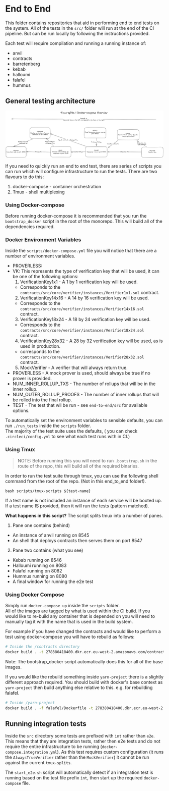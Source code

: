 # End to End

This folder contains repositories that aid in performing end to end tests on the system. All of the tests in the `src/` folder will run at the end of the CI pipeline. But can be run locally by following the instructions provided.

Each test will require compilation and running a running instance of:

- anvil
- contracts
- barretenberg
- kebab
- halloumi
- falafel
- hummus

## General testing architecture

![test-diagram](./media/e2e-overview.png)

If you need to quickly run an end to end test, there are series of scripts you can run which will configure infrastructure to run the tests. There are two flavours to do this:

1. docker-compose - container orchestration
2. Tmux - shell multiplexing

### Using Docker-compose

Before running docker-compose it is recommended that you run the `bootstrap_docker` script in the root of the monorepo. This will build all of the dependencies required.

### Docker Environment Variables

Inside the `scripts/docker-compose.yml` file you will notice that there are a number of environment variables.

- PROVERLESS:
- VK: This represents the type of verification key that will be used, it can be one of the following options:
  1. VerificationKey1x1 - A 1 by 1 verification key will be used.
  - Corresponds to the `contracts/src/core/verifier/instances/Verifier1x1.sol` contract.
  2. VerificationKey14x16 - A 14 by 16 verification key will be used.
  - Corresponds to the `contracts/src/core/verifier/instances/Verifier14x16.sol` contract.
  3. VerificationKey18x24 - A 18 by 24 verification key will be used.
  - Corresponds to the `contracts/src/core/verifier/instances/Verifier18x24.sol` contract.
  4. VerificationKey28x32 - A 28 by 32 verification key will be used, as is used in production.
  - corresponds to the `contracts/src/core/verifier/instances/Verifier28x32.sol` contract.
  5. MockVerifier - A verifier that will always return true.
- PROVERLESS - A mock prover is used, should always be true if no prover is provided.
- NUM_INNER_ROLLUP_TXS - The number of rollups that will be in the inner rollup.
- NUM_OUTER_ROLLUP_PROOFS - The number of inner rollups that will be rolled into the final rollup.
- TEST - The test that wil be run - see `end-to-end/src` for available options.

To automatically set the environment variables to sensible defaults, you can run `./run_tests` inside the `scripts` folder.  
The majority of the test suite uses the defaults, ( you can check `.circleci/config.yml` to see what each test runs with in CI.)

### Using Tmux

> NOTE: Before running this you will need to run `.bootstrap.sh` in the route of the repo, this will build all of the required binaries.

In order to run the test suite through tmux, you can use the following shell command from the root of the repo. (Not in this end_to_end folder!).

```shell
bash scripts/tmux-scripts ${test-name}
```

If a test name is not included an instance of each service will be booted up.  
If a test name IS provided, then it will run the tests (pattern matched).

**What happens in this script?**
The script splits tmux into a number of panes.

1. Pane one contains (behind)

- An instance of anvil running on 8545
- An shell that deploys contracts then serves them on port 8547

2. Pane two contains (what you see)

- Kebab running on 8546
- Halloumi running on 8083
- Falafel running on 8082
- Hummus running on 8080
- A final window for running the e2e test

### Using Docker Compose

Simply run `docker-compose up` inside the `scripts` folder.  
All of the images are tagged by what is used within the CI build. If you would like to re-build any container that is depended on you will need to manually tag it with the name that is used in the build system.

For example if you have changed the contracts and would like to perform a test using docker-compose you will have to rebuild as follows:

```bash
# Inside the /contracts directory
docker build . -t 278380418400.dkr.ecr.eu-west-2.amazonaws.com/contracts
```

Note: The bootstrap_docker script automatically does this for all of the base images.

If you would like the rebuild something inside `yarn-project` there is a slightly different approach required. You should build with docker's base context as `yarn-project` then build anything else relative to this. e.g. for rebuilding falafel.

```bash
# Inside /yarn-project
docker build . -f falafel/Dockerfile -t 278380418400.dkr.ecr.eu-west-2.amazonaws.com/falafel
```

## Running integration tests

Inside the `src` directory some tests are prefixed with `int` rather than `e2e`. This means that they are integration tests, rather then e2e tests and do not require the entire infrastructure to be running (`docker-compose.integration.yml`). As this test requires custom configuration (it runs the `AlwaysTrueVerifier` rather than the `MockVerifier`) it cannot be run against the current `tmux-splits`.

The `start_e2e.sh` script will automatically detect if an integration test is running based on the test file prefix `int`, then start up the required `docker-compose` file.
